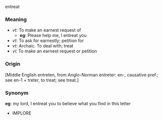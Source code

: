 entreat
### Meaning
+ _vt_: To make an earnest request of
	+ __eg__: Please help me, I entreat you
+ _vt_: To ask for earnestly; petition for
+ _vt_: Archaic. To deal with; treat
+ _vi_: To make an earnest request or petition

### Origin

[Middle English entreten, from Anglo-Norman entreter: en-, causative pref.; see en-1 + treter, to treat; see treat.]

### Synonym

__eg__: my lord, I entreat you to believe what you find in this letter

+ IMPLORE


